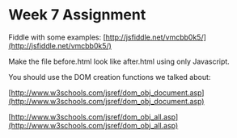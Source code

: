Week 7 Assignment
==================

Fiddle with some examples:
[http://jsfiddle.net/vmcbb0k5/](http://jsfiddle.net/vmcbb0k5/)

Make the file before.html look like after.html using only Javascript.

You should use the DOM creation functions we talked about:

[http://www.w3schools.com/jsref/dom_obj_document.asp](http://www.w3schools.com/jsref/dom_obj_document.asp)

[http://www.w3schools.com/jsref/dom_obj_all.asp](http://www.w3schools.com/jsref/dom_obj_all.asp)